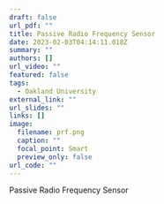 ```yaml
---
draft: false
url_pdf: ""
title: Passive Radio Frequency Sensor
date: 2023-02-03T04:14:11.018Z
summary: ""
authors: []
url_video: ""
featured: false
tags:
  - Oakland University
external_link: ""
url_slides: ""
links: []
image:
  filename: prf.png
  caption: ""
  focal_point: Smart
  preview_only: false
url_code: ""
---
```

Passive Radio Frequency Sensor